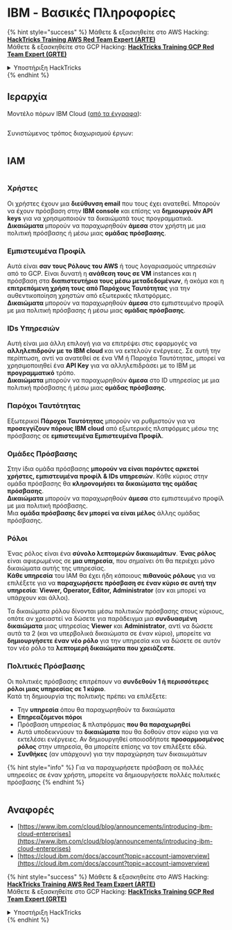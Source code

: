 # IBM - Βασικές Πληροφορίες

{% hint style="success" %}
Μάθετε & εξασκηθείτε στο AWS Hacking:<img src="../../.gitbook/assets/image (1) (1) (1).png" alt="" data-size="line">[**HackTricks Training AWS Red Team Expert (ARTE)**](https://training.hacktricks.xyz/courses/arte)<img src="../../.gitbook/assets/image (1) (1) (1).png" alt="" data-size="line">\
Μάθετε & εξασκηθείτε στο GCP Hacking: <img src="../../.gitbook/assets/image (2).png" alt="" data-size="line">[**HackTricks Training GCP Red Team Expert (GRTE)**<img src="../../.gitbook/assets/image (2).png" alt="" data-size="line">](https://training.hacktricks.xyz/courses/grte)

<details>

<summary>Υποστήριξη HackTricks</summary>

* Ελέγξτε τα [**σχέδια συνδρομής**](https://github.com/sponsors/carlospolop)!
* **Εγγραφείτε στην** 💬 [**ομάδα Discord**](https://discord.gg/hRep4RUj7f) ή στην [**ομάδα telegram**](https://t.me/peass) ή **ακολουθήστε** μας στο **Twitter** 🐦 [**@hacktricks\_live**](https://twitter.com/hacktricks_live)**.**
* **Μοιραστείτε κόλπα hacking υποβάλλοντας PRs στα** [**HackTricks**](https://github.com/carlospolop/hacktricks) και [**HackTricks Cloud**](https://github.com/carlospolop/hacktricks-cloud) github repos.

</details>
{% endhint %}

## Ιεραρχία

Μοντέλο πόρων IBM Cloud ([από τα έγγραφα](https://www.ibm.com/blog/announcement/introducing-ibm-cloud-enterprises/)):

<figure><img src="../../.gitbook/assets/image (225).png" alt=""><figcaption></figcaption></figure>

Συνιστώμενος τρόπος διαχωρισμού έργων:

<figure><img src="../../.gitbook/assets/image (239).png" alt=""><figcaption></figcaption></figure>

## IAM

<figure><img src="../../.gitbook/assets/image (266).png" alt=""><figcaption></figcaption></figure>

### Χρήστες

Οι χρήστες έχουν μια **διεύθυνση email** που τους έχει ανατεθεί. Μπορούν να έχουν πρόσβαση στην **IBM console** και επίσης να **δημιουργούν API keys** για να χρησιμοποιούν τα δικαιώματά τους προγραμματικά.\
**Δικαιώματα** μπορούν να παραχωρηθούν **άμεσα** στον χρήστη με μια πολιτική πρόσβασης ή μέσω μιας **ομάδας πρόσβασης**.

### Εμπιστευμένα Προφίλ

Αυτά είναι **σαν τους Ρόλους του AWS** ή τους λογαριασμούς υπηρεσιών από το GCP. Είναι δυνατή η **ανάθεση τους σε VM** instances και η πρόσβαση στα **διαπιστευτήρια τους μέσω μεταδεδομένων**, ή ακόμα και η **επιτρεπόμενη χρήση τους από Παρόχους Ταυτότητας** για την αυθεντικοποίηση χρηστών από εξωτερικές πλατφόρμες.\
**Δικαιώματα** μπορούν να παραχωρηθούν **άμεσα** στο εμπιστευμένο προφίλ με μια πολιτική πρόσβασης ή μέσω μιας **ομάδας πρόσβασης**.

### IDs Υπηρεσιών

Αυτή είναι μια άλλη επιλογή για να επιτρέψει στις εφαρμογές να **αλληλεπιδρούν με το IBM cloud** και να εκτελούν ενέργειες. Σε αυτή την περίπτωση, αντί να ανατεθεί σε ένα VM ή Παροχέα Ταυτότητας, μπορεί να χρησιμοποιηθεί ένα **API Key** για να αλληλεπιδράσει με το IBM με **προγραμματικό** τρόπο.\
**Δικαιώματα** μπορούν να παραχωρηθούν **άμεσα** στο ID υπηρεσίας με μια πολιτική πρόσβασης ή μέσω μιας **ομάδας πρόσβασης**.

### Παρόχοι Ταυτότητας

Εξωτερικοί **Πάροχοι Ταυτότητας** μπορούν να ρυθμιστούν για να **προσεγγίζουν πόρους IBM cloud** από εξωτερικές πλατφόρμες μέσω της πρόσβασης σε **εμπιστευμένα Εμπιστευμένα Προφίλ**.

### Ομάδες Πρόσβασης

Στην ίδια ομάδα πρόσβασης **μπορούν να είναι παρόντες αρκετοί χρήστες, εμπιστευμένα προφίλ & IDs υπηρεσιών**. Κάθε κύριος στην ομάδα πρόσβασης θα **κληρονομήσει τα δικαιώματα της ομάδας πρόσβασης**.\
**Δικαιώματα** μπορούν να παραχωρηθούν **άμεσα** στο εμπιστευμένο προφίλ με μια πολιτική πρόσβασης.\
Μια **ομάδα πρόσβασης δεν μπορεί να είναι μέλος** άλλης ομάδας πρόσβασης.

### Ρόλοι

Ένας ρόλος είναι ένα **σύνολο λεπτομερών δικαιωμάτων**. **Ένας ρόλος** είναι αφιερωμένος σε **μια υπηρεσία**, που σημαίνει ότι θα περιέχει μόνο δικαιώματα αυτής της υπηρεσίας.\
**Κάθε υπηρεσία** του IAM θα έχει ήδη κάποιους **πιθανούς ρόλους** για να επιλέξετε για να **παραχωρήσετε πρόσβαση σε έναν κύριο σε αυτή την υπηρεσία**: **Viewer, Operator, Editor, Administrator** (αν και μπορεί να υπάρχουν και άλλοι).

Τα δικαιώματα ρόλου δίνονται μέσω πολιτικών πρόσβασης στους κύριους, οπότε αν χρειαστεί να δώσετε για παράδειγμα μια **συνδυασμένη δικαιώματα** μιας υπηρεσίας **Viewer** και **Administrator**, αντί να δώσετε αυτά τα 2 (και να υπερβολικά δικαιώματα σε έναν κύριο), μπορείτε να **δημιουργήσετε έναν νέο ρόλο** για την υπηρεσία και να δώσετε σε αυτόν τον νέο ρόλο τα **λεπτομερή δικαιώματα που χρειάζεστε**.

### Πολιτικές Πρόσβασης

Οι πολιτικές πρόσβασης επιτρέπουν να **συνδεθούν 1 ή περισσότερες ρόλοι μιας υπηρεσίας σε 1 κύριο**.\
Κατά τη δημιουργία της πολιτικής πρέπει να επιλέξετε:

* Την **υπηρεσία** όπου θα παραχωρηθούν τα δικαιώματα
* **Επηρεαζόμενοι πόροι**
* Πρόσβαση υπηρεσίας & πλατφόρμας **που θα παραχωρηθεί**
* Αυτά υποδεικνύουν τα **δικαιώματα** που θα δοθούν στον κύριο για να εκτελέσει ενέργειες. Αν δημιουργηθεί οποιοσδήποτε **προσαρμοσμένος ρόλος** στην υπηρεσία, θα μπορείτε επίσης να τον επιλέξετε εδώ.
* **Συνθήκες** (αν υπάρχουν) για την παραχώρηση των δικαιωμάτων

{% hint style="info" %}
Για να παραχωρήσετε πρόσβαση σε πολλές υπηρεσίες σε έναν χρήστη, μπορείτε να δημιουργήσετε πολλές πολιτικές πρόσβασης
{% endhint %}

<figure><img src="../../.gitbook/assets/image (248).png" alt=""><figcaption></figcaption></figure>

## Αναφορές

* [https://www.ibm.com/cloud/blog/announcements/introducing-ibm-cloud-enterprises](https://www.ibm.com/cloud/blog/announcements/introducing-ibm-cloud-enterprises)
* [https://cloud.ibm.com/docs/account?topic=account-iamoverview](https://cloud.ibm.com/docs/account?topic=account-iamoverview)

{% hint style="success" %}
Μάθετε & εξασκηθείτε στο AWS Hacking:<img src="../../.gitbook/assets/image (1) (1) (1).png" alt="" data-size="line">[**HackTricks Training AWS Red Team Expert (ARTE)**](https://training.hacktricks.xyz/courses/arte)<img src="../../.gitbook/assets/image (1) (1) (1).png" alt="" data-size="line">\
Μάθετε & εξασκηθείτε στο GCP Hacking: <img src="../../.gitbook/assets/image (2).png" alt="" data-size="line">[**HackTricks Training GCP Red Team Expert (GRTE)**<img src="../../.gitbook/assets/image (2).png" alt="" data-size="line">](https://training.hacktricks.xyz/courses/grte)

<details>

<summary>Υποστήριξη HackTricks</summary>

* Ελέγξτε τα [**σχέδια συνδρομής**](https://github.com/sponsors/carlospolop)!
* **Εγγραφείτε στην** 💬 [**ομάδα Discord**](https://discord.gg/hRep4RUj7f) ή στην [**ομάδα telegram**](https://t.me/peass) ή **ακολουθήστε** μας στο **Twitter** 🐦 [**@hacktricks\_live**](https://twitter.com/hacktricks_live)**.**
* **Μοιραστείτε κόλπα hacking υποβάλλοντας PRs στα** [**HackTricks**](https://github.com/carlospolop/hacktricks) και [**HackTricks Cloud**](https://github.com/carlospolop/hacktricks-cloud) github repos.

</details>
{% endhint %}

